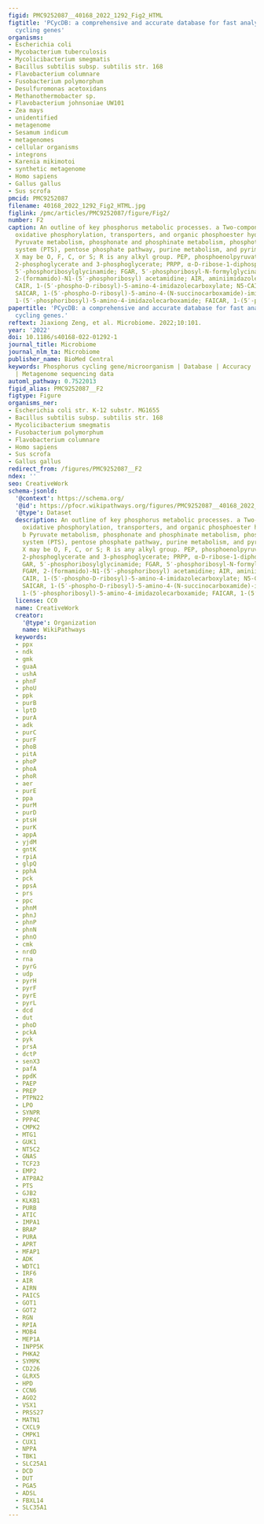 ```yaml
---
figid: PMC9252087__40168_2022_1292_Fig2_HTML
figtitle: 'PCycDB: a comprehensive and accurate database for fast analysis of phosphorus
  cycling genes'
organisms:
- Escherichia coli
- Mycobacterium tuberculosis
- Mycolicibacterium smegmatis
- Bacillus subtilis subsp. subtilis str. 168
- Flavobacterium columnare
- Fusobacterium polymorphum
- Desulfuromonas acetoxidans
- Methanothermobacter sp.
- Flavobacterium johnsoniae UW101
- Zea mays
- unidentified
- metagenome
- Sesamum indicum
- metagenomes
- cellular organisms
- integrons
- Karenia mikimotoi
- synthetic metagenome
- Homo sapiens
- Gallus gallus
- Sus scrofa
pmcid: PMC9252087
filename: 40168_2022_1292_Fig2_HTML.jpg
figlink: /pmc/articles/PMC9252087/figure/Fig2/
number: F2
caption: An outline of key phosphorus metabolic processes. a Two-component system,
  oxidative phosphorylation, transporters, and organic phosphoester hydrolysis. b
  Pyruvate metabolism, phosphonate and phosphinate metabolism, phosphotransferase
  system (PTS), pentose phosphate pathway, purine metabolism, and pyrimidine metabolism.
  X may be O, F, C, or S; R is any alkyl group. PEP, phosphoenolpyruvate; PGA, including
  2-phosphoglycerate and 3-phosphoglycerate; PRPP, α-D-ribose-1-diphosphate-5P; GAR,
  5′-phosphoribosylglycinamide; FGAR, 5′-phosphoribosyl-N-formylglycinamide; FGAM,
  2-(formamido)-N1-(5′-phosphoribosyl) acetamidine; AIR, aminiimidazole ribotide;
  CAIR, 1-(5′-phospho-D-ribosyl)-5-amino-4-imidazolecarboxylate; N5-CAIR, 5-carboxyamino-1-(5-phospho-D-ribosyl)imidazole;
  SAICAR, 1-(5′-phospho-D-ribosyl)-5-amino-4-(N-succinocarboxamide)-imidazole; AICAR,
  1-(5′-phosphoribosyl)-5-amino-4-imidazolecarboxamide; FAICAR, 1-(5′-phosphoribosyl)-5-formamido-4-imidazolecarboxamide
papertitle: 'PCycDB: a comprehensive and accurate database for fast analysis of phosphorus
  cycling genes.'
reftext: Jiaxiong Zeng, et al. Microbiome. 2022;10:101.
year: '2022'
doi: 10.1186/s40168-022-01292-1
journal_title: Microbiome
journal_nlm_ta: Microbiome
publisher_name: BioMed Central
keywords: Phosphorus cycling gene/microorganism | Database | Accuracy | Comprehensiveness
  | Metagenome sequencing data
automl_pathway: 0.7522013
figid_alias: PMC9252087__F2
figtype: Figure
organisms_ner:
- Escherichia coli str. K-12 substr. MG1655
- Bacillus subtilis subsp. subtilis str. 168
- Mycolicibacterium smegmatis
- Fusobacterium polymorphum
- Flavobacterium columnare
- Homo sapiens
- Sus scrofa
- Gallus gallus
redirect_from: /figures/PMC9252087__F2
ndex: ''
seo: CreativeWork
schema-jsonld:
  '@context': https://schema.org/
  '@id': https://pfocr.wikipathways.org/figures/PMC9252087__40168_2022_1292_Fig2_HTML.html
  '@type': Dataset
  description: An outline of key phosphorus metabolic processes. a Two-component system,
    oxidative phosphorylation, transporters, and organic phosphoester hydrolysis.
    b Pyruvate metabolism, phosphonate and phosphinate metabolism, phosphotransferase
    system (PTS), pentose phosphate pathway, purine metabolism, and pyrimidine metabolism.
    X may be O, F, C, or S; R is any alkyl group. PEP, phosphoenolpyruvate; PGA, including
    2-phosphoglycerate and 3-phosphoglycerate; PRPP, α-D-ribose-1-diphosphate-5P;
    GAR, 5′-phosphoribosylglycinamide; FGAR, 5′-phosphoribosyl-N-formylglycinamide;
    FGAM, 2-(formamido)-N1-(5′-phosphoribosyl) acetamidine; AIR, aminiimidazole ribotide;
    CAIR, 1-(5′-phospho-D-ribosyl)-5-amino-4-imidazolecarboxylate; N5-CAIR, 5-carboxyamino-1-(5-phospho-D-ribosyl)imidazole;
    SAICAR, 1-(5′-phospho-D-ribosyl)-5-amino-4-(N-succinocarboxamide)-imidazole; AICAR,
    1-(5′-phosphoribosyl)-5-amino-4-imidazolecarboxamide; FAICAR, 1-(5′-phosphoribosyl)-5-formamido-4-imidazolecarboxamide
  license: CC0
  name: CreativeWork
  creator:
    '@type': Organization
    name: WikiPathways
  keywords:
  - ppx
  - ndk
  - gmk
  - guaA
  - ushA
  - phnF
  - phoU
  - ppk
  - purB
  - lptD
  - purA
  - adk
  - purC
  - purF
  - phoB
  - pitA
  - phoP
  - phoA
  - phoR
  - aer
  - purE
  - ppa
  - purM
  - purD
  - ptsH
  - purK
  - appA
  - yjdM
  - gntK
  - rpiA
  - glpQ
  - pphA
  - pck
  - ppsA
  - prs
  - ppc
  - phnM
  - phnJ
  - phnP
  - phnN
  - phnO
  - cmk
  - nrdD
  - rna
  - pyrG
  - udp
  - pyrH
  - pyrF
  - pyrE
  - pyrL
  - dcd
  - dut
  - phoD
  - pckA
  - pyk
  - prsA
  - dctP
  - senX3
  - pafA
  - ppdK
  - PAEP
  - PREP
  - PTPN22
  - LPO
  - SYNPR
  - PPP4C
  - CMPK2
  - MTG1
  - GUK1
  - NT5C2
  - GNAS
  - TCF23
  - EMP2
  - ATP8A2
  - PTS
  - GJB2
  - KLKB1
  - PURB
  - ATIC
  - IMPA1
  - BRAP
  - PURA
  - APRT
  - MFAP1
  - ADK
  - WDTC1
  - IRF6
  - AIR
  - AIRN
  - PAICS
  - GOT1
  - GOT2
  - RGN
  - RPIA
  - MOB4
  - MEP1A
  - INPP5K
  - PHKA2
  - SYMPK
  - CD226
  - GLRX5
  - HPD
  - CCN6
  - AGO2
  - VSX1
  - PRSS27
  - MATN1
  - CXCL9
  - CMPK1
  - CUX1
  - NPPA
  - TBK1
  - SLC25A1
  - DCD
  - DUT
  - PGA5
  - ADSL
  - FBXL14
  - SLC35A1
---
```

